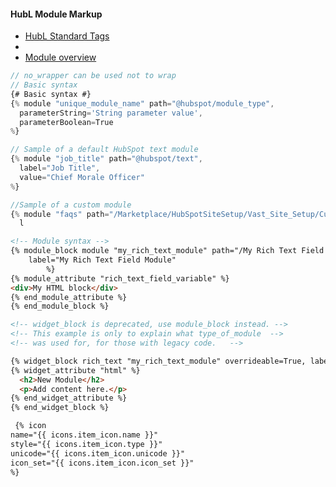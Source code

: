 #### HubL Module Markup
- [HubL Standard Tags](https://developers.hubspot.com/docs/cms/hubl/tags?_ga=2.68872659.376326715.1679220686-605606513.1679220686)
- 
- [Module overview](https://developers.hubspot.com/docs/cms/building-blocks/modules/using-modules-in-templates)

```js
// no_wrapper can be used not to wrap 
// Basic syntax
{# Basic syntax #}
{% module "unique_module_name" path="@hubspot/module_type",
  parameterString='String parameter value',
  parameterBoolean=True
%}

// Sample of a default HubSpot text module
{% module "job_title" path="@hubspot/text",
  label="Job Title",
  value="Chief Morale Officer"
%}

//Sample of a custom module
{% module "faqs" path="/Marketplace/HubSpotSiteSetup/Vast_Site_Setup/Custom_Modules/Vast FAQ Module",
  l
```


```html
<!-- Module syntax --> 
{% module_block module "my_rich_text_module" path="/My Rich Text Field Module",
    label="My Rich Text Field Module"
        %}
{% module_attribute "rich_text_field_variable" %}
<div>My HTML block</div>
{% end_module_attribute %}
{% end_module_block %}

<!-- widget_block is deprecated, use module_block instead. --> 
<!-- This example is only to explain what type_of_module  --> 
<!-- was used for, for those with legacy code.   --> 

{% widget_block rich_text "my_rich_text_module" overrideable=True, label='My rich-text module'  %}
{% widget_attribute "html" %}
  <h2>New Module</h2>
  <p>Add content here.</p>
{% end_widget_attribute %}
{% end_widget_block %}

```    


```html
 {% icon
name="{{ icons.item_icon.name }}"
style="{{ icons.item_icon.type }}"
unicode="{{ icons.item_icon.unicode }}"
icon_set="{{ icons.item_icon.icon_set }}"
%}
```    